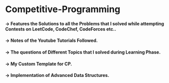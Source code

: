 # Competitive-Programming
 
#### -> Features the Solutions to all the Problems that I solved while attempting Contests on LeetCode, CodeChef, CodeForces etc..
#### -> Notes of the Youtube Tutorials Followed.
#### -> The questions of Different Topics that I solved during Learning Phase.
#### -> My Custom Template for CP.
#### -> Implementation of Advanced Data Structures.
